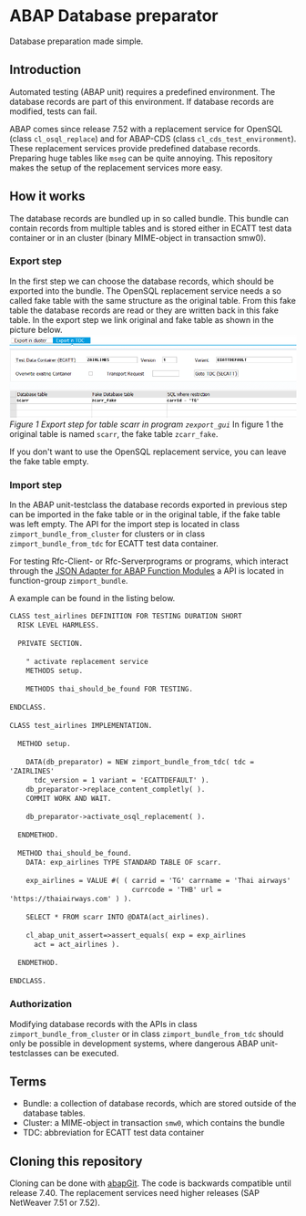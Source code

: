# ABAP Database preparator #
Database preparation made simple.

## Introduction ##
Automated testing (ABAP unit) requires a predefined environment.
The database records are part of this environment.
If database records are modified, tests can fail.

ABAP comes since release 7.52 with a replacement service for OpenSQL (class `cl_osql_replace`)
and for ABAP-CDS (class `cl_cds_test_environment`).
These replacement services provide predefined database records.
Preparing huge tables like `mseg` can be quite annoying.
This repository makes the setup of the replacement services more easy. 

## How it works ##
The database records are bundled up in so called bundle.
This bundle can contain records from multiple tables and
is stored either in ECATT test data container
or in an cluster (binary MIME-object in transaction smw0).

### Export step ###
In the first step we can choose the database records,
which should be exported into the bundle.
The OpenSQL replacement service needs a so called fake table with the same
structure as the original table. From this fake table the database records are
read or they are written back in this fake table. In the export step we link
original and fake table as shown in the picture below.
![program zexport_gui](img/export_scarr.png)
*Figure 1 Export step for table scarr in program `zexport_gui`*
In figure 1 the original table is named `scarr`, the fake table `zcarr_fake`.

If you don't want to use the OpenSQL replacement service,
you can leave the fake table empty.

### Import step ###
In the ABAP unit-testclass the database records exported in previous step
can be imported in the fake table or in the original table, 
if the fake table was left empty.
The API for the import step is located in class `zimport_bundle_from_cluster`
for clusters or in class `zimport_bundle_from_tdc` for
ECATT test data container.

For testing Rfc-Client- or Rfc-Serverprograms or programs,
which interact through the [JSON Adapter for ABAP Function Modules](https://github.com/cesar-sap/abap_fm_json/)
a API is located in function-group `zimport_bundle`.

A example can be found in the listing below.
```ABAP
CLASS test_airlines DEFINITION FOR TESTING DURATION SHORT
  RISK LEVEL HARMLESS.
  
  PRIVATE SECTION.

    " activate replacement service	  
    METHODS setup.

    METHODS thai_should_be_found FOR TESTING.

ENDCLASS.

CLASS test_airlines IMPLEMENTATION.

  METHOD setup.

    DATA(db_preparator) = NEW zimport_bundle_from_tdc( tdc = 'ZAIRLINES'
      tdc_version = 1 variant = 'ECATTDEFAULT' ).
    db_preparator->replace_content_completly( ).
    COMMIT WORK AND WAIT.

    db_preparator->activate_osql_replacement( ).

  ENDMETHOD.

  METHOD thai_should_be_found.
    DATA: exp_airlines TYPE STANDARD TABLE OF scarr.

    exp_airlines = VALUE #( ( carrid = 'TG' carrname = 'Thai airways'
                              currcode = 'THB' url = 'https://thaiairways.com' ) ).

    SELECT * FROM scarr INTO @DATA(act_airlines).

    cl_abap_unit_assert=>assert_equals( exp = exp_airlines
      act = act_airlines ).

  ENDMETHOD.

ENDCLASS.
```

### Authorization ###
Modifying database records with the APIs in class `zimport_bundle_from_cluster` or 
in class `zimport_bundle_from_tdc` should only be possible in 
development systems, where 
dangerous ABAP unit-testclasses can be executed.

## Terms ##

* Bundle: a collection of database records, which are stored outside
  of the database tables.
* Cluster: a MIME-object in transaction `smw0`, which contains the bundle
* TDC: abbreviation for ECATT test data container

## Cloning this repository ##
Cloning can be done with [abapGit](https://github.com/larshp/abapgit).
The code is backwards compatible until release 7.40. The replacement services
need higher releases (SAP NetWeaver 7.51 or 7.52).
